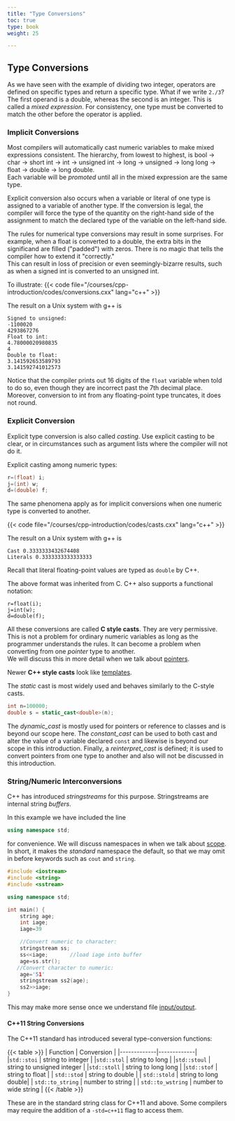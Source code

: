 ```yaml
---
title: "Type Conversions"
toc: true
type: book
weight: 25

---
```


## Type Conversions

As we have seen with the example of dividing two integer, operators are defined on specific types and return a specific type.  What if we write `2./3`?  The first operand is a double, whereas the second is an integer.  This is called a _mixed expression_.  For consistency, one type must be converted to match the other before the operator is applied.  

### Implicit Conversions

Most compilers will automatically cast numeric variables to make mixed expressions consistent.  The 
hierarchy, from lowest to highest, is bool -> char -> short int -> int -> unsigned int -> long -> unsigned -> long long -> float -> double -> long double.  
Each variable will be _promoted_ until all in the mixed expression are the same type.

Explicit conversion also occurs when a variable or literal of one type is assigned to a
variable of another type.  If the conversion is legal, the compiler will force
the type of the quantity on the right-hand side of the assignment to match the declared type of the variable on the left-hand side.  

The rules for numerical type conversions may result in some surprises.  For example, when a float is converted to a double, the extra bits in the significand are filled ("padded") with zeros.  There is no magic that tells the compiler how to extend it "correctly."  
This can result in loss of precision or even seemingly-bizarre results, such as when a signed int is converted to an unsigned int.

To illustrate:
{{< code file="/courses/cpp-introduction/codes/conversions.cxx" lang="c++" >}}

The result on a Unix system with g++ is
```no-highlight
Signed to unsigned:
-1100020
4293867276
Float to int:
4.78000020980835
4
Double to float:
3.141592653589793
3.141592741012573
```
Notice that the compiler prints out 16 digits of the `float` variable when told to do so, even though they are incorrect past the 7th decimal place.  Moreover,
conversion to int from any floating-point type truncates, it does not round.

### Explicit Conversion

Explicit type conversion is also called _casting_.
Use explicit casting to be clear, or in circumstances such as argument lists where the compiler will not do it.

Explicit casting among numeric types:
```c++
r=(float) i;
j=(int) w;
d=(double) f;
```

The same phenomena apply as for implicit conversions when one numeric type is converted to another. 

{{< code file="/courses/cpp-introduction/codes/casts.cxx" lang="c++" >}}

The result on a Unix system with g++ is
```no-highlights
Cast 0.3333333432674408
Literals 0.3333333333333333
```
Recall that literal floating-point values are typed as `double` by C++.

The above format was inherited from C.  C++ also supports a functional notation:
```
r=float(i);
j=int(w);
d=double(f);
```

All these conversions are called **C style casts**.  They are very permissive.
This is not a problem for ordinary numeric variables as long as the programmer understands the rules.  It can become a problem when converting from one _pointer_ type to another.  
We will discuss this in more detail when we talk about [pointers](/courses/cpp-introduction/pointers_mem).

Newer **C++ style casts** look like [templates](/courses/cpp-introduction/polymorphism).

The _static_ cast is most widely used and behaves similarly to the C-style casts.
```c++
int n=100000;
double s = static_cast<double>(n);
```

The _dynamic_cast_ is mostly used for pointers or reference to classes and is beyond our scope here.  The _constant_cast_ can be used to both cast and alter the value of a variable declared `const` and likewise is beyond our scope in this introduction. Finally, a _reinterpret_cast_ is defined; it is used to convert pointers from one type to another and also will not be discussed in this introduction.


### String/Numeric Interconversions

C++ has introduced _stringstreams_ for this purpose.
Stringstreams are internal string _buffers_.

In this example we have included the line 
```c++
using namespace std;
```
for convenience.  We will discuss namespaces in when we talk about 
[scope](/course/cpp-introduction/scope).  In short, it makes the _standard_ namespace the default, so that we may omit in before keywords such as `cout` and `string`.

```c++
#include <iostream>
#include <string>
#include <sstream>

using namespace std;

int main() {
    string age;
    int iage;
    iage=39

    //Convert numeric to character:
    stringstream ss;
    ss<<iage;       //load iage into buffer
    age=ss.str();
   //Convert character to numeric:
    age='51'
    stringstream ss2(age);
    ss2>>iage;
}
```
This may make more sense once we understand file [input/output](/courses/cpp-introduction/file_io).

#### C++11 String Conversions

The C++11 standard has introduced several type-conversion functions:

{{< table >}}
| Function    |  Conversion | 
|-------------|-------------|
|`std::stoi`  |  string to integer |
|`std::stol`  |  string to long    |
|`std::stoul`    |  string to unsigned integer | 
|`std::stoll`    |  string to long long | 
|`std::stof`     |  string to float |
| `std::stod`    |  string to double |
| `std::stold`   |  string to long double|
| `std::to_string`    |  number to string |
| `std::to_wstring`   |  number to wide string |
{{< /table >}}

These are in the standard string class for C++11 and above.  Some compilers may require the addition of a `-std=c++11` flag to access them.
